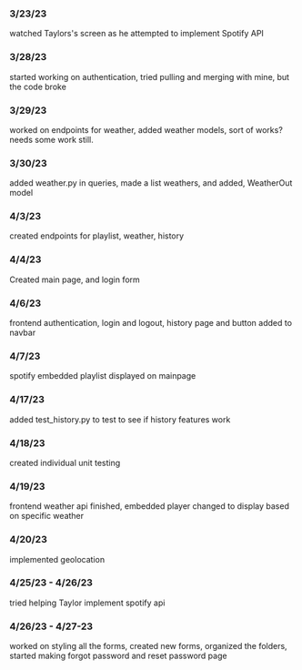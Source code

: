 ### 3/23/23

watched Taylors's screen as he attempted to implement Spotify API

### 3/28/23

started working on authentication, tried pulling and merging with mine, but the code broke

### 3/29/23

worked on endpoints for weather, added weather models, sort of works? needs some work still.

### 3/30/23

added weather.py in queries, made a list weathers, and added, WeatherOut model

### 4/3/23

created endpoints for playlist, weather, history

### 4/4/23

Created main page, and login form

### 4/6/23

frontend authentication, login and logout, history page and button added to navbar

### 4/7/23

spotify embedded playlist displayed on mainpage

### 4/17/23

added test_history.py to test to see if history features work

### 4/18/23

created individual unit testing

### 4/19/23

frontend weather api finished, embedded player changed to display based on specific weather

### 4/20/23

implemented geolocation

### 4/25/23 - 4/26/23

tried helping Taylor implement spotify api

### 4/26/23 - 4/27-23

worked on styling all the forms, created new forms, organized the folders, started making forgot password and reset password page
